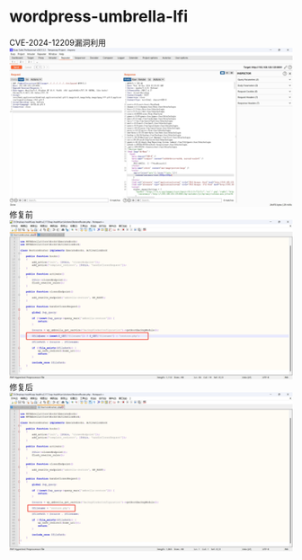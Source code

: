# wordpress-umbrella-lfi
CVE-2024-12209漏洞利用
![漏洞利用](./images/img01.png)
修复前
![漏洞代码1](./images/img02.png)
修复后
![漏洞代码2](./images/img03.png)
